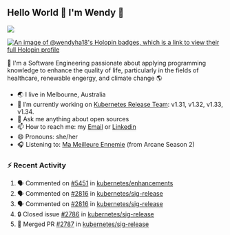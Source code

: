 ## Hello World 👋 I'm Wendy 🧃 
![](https://komarev.com/ghpvc/?username=wendy-ha18)

[![An image of @wendyha18's Holopin badges, which is a link to view their full Holopin profile](https://holopin.me/wendyha18)](https://holopin.io/@wendyha18)

🌱 I'm a Software Engineering passionate about applying programming knowledge to enhance the quality of life, particularly in the fields of healthcare, renewable engergy, and climate change 🌎

- 🌏 I live in Melbourne, Australia
- 🔭 I’m currently working on [Kubernetes Release Team](https://github.com/kubernetes/sig-release/tree/master): v1.31, v1.32, v1.33, v1.34.
- 💬 Ask me anything about open sources
- 📫 How to reach me: my [Email](mailto:wendyha.sut@gmail.com) or [Linkedin](https://www.linkedin.com/in/wendyha-sut/)
- 😄 Pronouns: she/her
- 🎧 Listening to: [Ma Meilleure Ennemie](https://www.youtube.com/watch?v=1F3OGIFnW1k) (from Arcane Season 2)

### :zap: Recent Activity

<!--START_SECTION:activity-->
1. 🗣 Commented on [#5451](https://github.com/kubernetes/enhancements/pull/5451#issuecomment-3093221175) in [kubernetes/enhancements](https://github.com/kubernetes/enhancements)
2. 🗣 Commented on [#2816](https://github.com/kubernetes/sig-release/pull/2816#issuecomment-3093187759) in [kubernetes/sig-release](https://github.com/kubernetes/sig-release)
3. 🗣 Commented on [#2816](https://github.com/kubernetes/sig-release/pull/2816#issuecomment-3093187231) in [kubernetes/sig-release](https://github.com/kubernetes/sig-release)
4. 🔒 Closed issue [#2786](https://github.com/kubernetes/sig-release/issues/2786) in [kubernetes/sig-release](https://github.com/kubernetes/sig-release)
5. 🎉 Merged PR [#2787](https://github.com/kubernetes/sig-release/pull/2787) in [kubernetes/sig-release](https://github.com/kubernetes/sig-release)
<!--END_SECTION:activity-->
